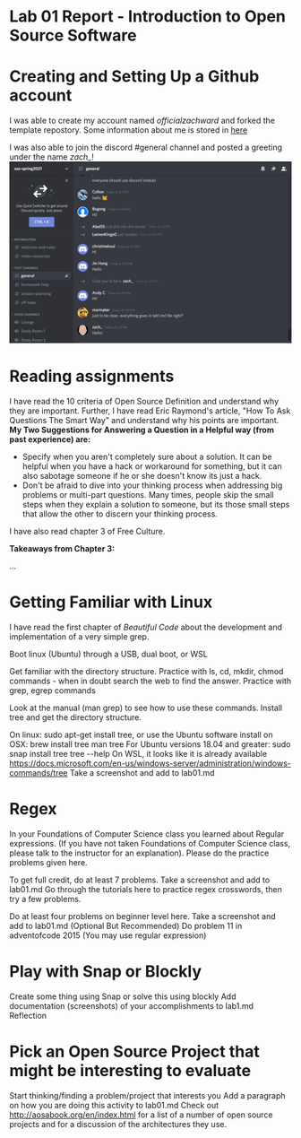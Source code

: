 # Lab 01 Report - Introduction to Open Source Software

# Creating and Setting Up a Github account
I was able to create my account named *officialzachward* and forked the template
repostory. Some information about me is stored in [here](../../index.md)

I was also able to join the discord #general channel and posted a greeting
under the name *zach_*!
![Zachary](/labs/lab-01/images/discordchat.png)

# Reading assignments

I have read the 10 criteria of Open Source Definition and understand why they are important. Further, I have
read Eric Raymond's article, "How To Ask Questions The Smart Way" and understand why his points
are important.
**My Two Suggestions for Answering a Question in a Helpful way (from past experience) are:**
* Specify when you aren't completely sure about a solution. It can be helpful when you have a hack or workaround for something, but it can
also sabotage someone if he or she doesn't know its just a hack.
* Don't be afraid to dive into your thinking process when addressing big problems or multi-part questions. Many times, people skip the small steps
when they explain a solution to someone, but its those small steps that allow the other to discern your thinking process.  

I have also read chapter 3 of Free Culture.

**Takeaways from Chapter 3:**

...

# Getting Familiar with Linux
I have read the first chapter of *Beautiful Code* about the development and implementation of
a very simple grep.

Boot linux (Ubuntu) through a USB, dual boot, or WSL

Get familiar with the directory structure.
Practice with ls, cd, mkdir, chmod commands - when in doubt search the web to find the answer.
Practice with grep, egrep commands

Look at the manual (man grep) to see how to use these commands.
Install tree and get the directory structure.

On linux: sudo apt-get install tree, or use the Ubuntu software install
on OSX: brew install tree
man tree
For Ubuntu versions 18.04 and greater:
sudo snap install tree
tree --help
On WSL, it looks like it is already available https://docs.microsoft.com/en-us/windows-server/administration/windows-commands/tree
Take a screenshot and add to lab01.md
# Regex

In your Foundations of Computer Science class you learned about Regular expressions. (If you have not taken Foundations of Computer Science class, please talk to the instructor for an explanation). Please do the practice problems given here.

To get full credit, do at least 7 problems.
Take a screenshot and add to lab01.md
Go through the tutorials here to practice regex crosswords, then try a few problems.

Do at least four problems on beginner level here.
Take a screenshot and add to lab01.md
(Optional But Recommended) Do problem 11 in adventofcode 2015 (You may use regular expression)

# Play with Snap or Blockly

Create some thing using Snap or solve this using blockly
Add documentation (screenshots) of your accomplishments to lab1.md
Reflection

# Pick an Open Source Project that might be interesting to evaluate
Start thinking/finding a problem/project that interests you
Add a paragraph on how you are doing this activity to lab01.md
Check out http://aosabook.org/en/index.html for a list of a number of open source projects and for a discussion of the architectures they use.
